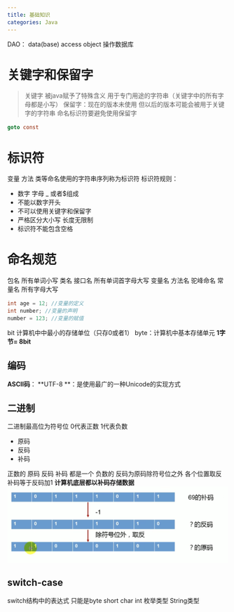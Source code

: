 ```yaml
---
title: 基础知识
categories: Java
---
```


DAO： data(base) access object 操作数据库

# 关键字和保留字

> 关键字 被java赋予了特殊含义 用于专门用途的字符串（关键字中的所有字母都是小写）
> 保留字：现在的版本未使用 但以后的版本可能会被用于关键字的字符串 命名标识符要避免使用保留字

```java
goto const
```



# 标识符

变量 方法 类等命名使用的字符串序列称为标识符
&#x20;标识符规则：

- 数字 字母 \_ 或者$组成
- 不能以数字开头
- 不可以使用关键字和保留字
- 严格区分大小写 长度无限制
- 标识符不能包含空格

# 命名规范

包名 所有单词小写
类名 接口名 所有单词首字母大写
变量名 方法名 驼峰命名
常量名 所有字母大写

```java
int age = 12; //变量的定义
int number; //变量的声明
number = 123; //变量的赋值
```

bit 计算机中中最小的存储单位（只存0或者1）
byte：计算机中基本存储单元
**1字节= 8bit**



## 编码

**ASCII码**：
**UTF-8 **：是使用最广的一种Unicode的实现方式

## 二进制

二进制最高位为符号位  0代表正数 1代表负数

- 原码
- 反码
- 补码

正数的 原码 反码 补码 都是一个
负数的 反码为原码除符号位之外 各个位置取反 补码等于反码加1
**计算机底层都以补码存储数据**
![image.png](../../assets/java/hf9sqa/1638759553824-b0df49eb-7ab0-459f-849e-8f164d5a3c01.png)

## switch-case

switch结构中的表达式 只能是byte short char int 枚举类型 String类型
